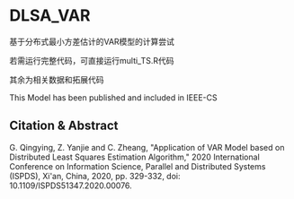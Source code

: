 # DLSA_VAR
基于分布式最小方差估计的VAR模型的计算尝试

若需运行完整代码，可直接运行multi_TS.R代码

其余为相关数据和拓展代码

This Model has been published and included in IEEE-CS

## Citation & Abstract

G. Qingying, Z. Yanjie and C. Zheang, "Application of VAR Model based on Distributed Least Squares Estimation Algorithm," 2020 International Conference on Information Science, Parallel and Distributed Systems (ISPDS), Xi'an, China, 2020, pp. 329-332, doi: 10.1109/ISPDS51347.2020.00076.
